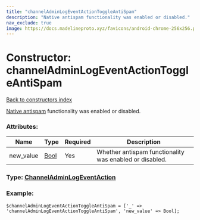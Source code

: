 ```yaml
---
title: "channelAdminLogEventActionToggleAntiSpam"
description: "Native antispam functionality was enabled or disabled."
nav_exclude: true
image: https://docs.madelineproto.xyz/favicons/android-chrome-256x256.png
---
```

# Constructor: channelAdminLogEventActionToggleAntiSpam  
[Back to constructors index](/API_docs/constructors/index.html)



[Native antispam](https://core.telegram.org/api/antispam) functionality was enabled or disabled.

### Attributes:

| Name     |    Type       | Required | Description |
|----------|---------------|----------|-------------|
|new\_value|[Bool](/API_docs/types/Bool.html) | Yes|Whether antispam functionality was enabled or disabled.|



### Type: [ChannelAdminLogEventAction](/API_docs/types/ChannelAdminLogEventAction.html)


### Example:

```
$channelAdminLogEventActionToggleAntiSpam = ['_' => 'channelAdminLogEventActionToggleAntiSpam', 'new_value' => Bool];
```  
